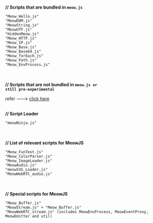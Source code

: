 <b>// Scripts that are bundled in <code>meow.js</code></b><br>

	"Meow_Hello.js"
    "MeowDOM.js"
    "MeowString.js"
    "MeowUTF.js"
	"HiddenMeow.js"
	"Meow_HTTP.js"
	"Meow_IP.js"
	"Meow_Base.js"
	"Meow_Base64.js"
	"Meow_forEach.js"
	"Meow_Path.js"
	"Meow_EnvProcess.js"
<br> <br>
<b>// Scripts that are not bundled in <code>meow.js or still pre-experimental</code> </b><br>

refer ---> <a href="https://github.com/Geek-Research-Lab/MeowJS/tree/master/NotAdded">click here</a>
<br><br>

<b>// Script Loader</b> <br>

	"meowNinja.js"
<br><br>
<b>// List of relevant scripts for MeowJS</b><br>

	"Meow_FunText.js"
	"Meow_ColorParser.js"
	"Meow_ImageLoader.js"
	"MeowAudio.js"
	"meowSVG_Loader.js"
	"MeowWebRTC_audio.js"
<br><br>
<b>// Special scripts for MeowJS </b><br>

	"Meow_Buffer.js"
	"MeowStream.js" + "Meow_Buffer.js"
	"MeowWebRTC_stream.js" (includes MeowEnvProcess, MeowEventProxy, MeowEmitter and util)
